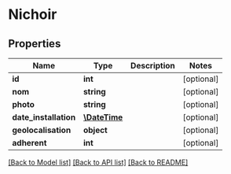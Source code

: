 # Nichoir

## Properties
Name | Type | Description | Notes
------------ | ------------- | ------------- | -------------
**id** | **int** |  | [optional] 
**nom** | **string** |  | [optional] 
**photo** | **string** |  | [optional] 
**date_installation** | [**\DateTime**](\DateTime.md) |  | [optional] 
**geolocalisation** | **object** |  | [optional] 
**adherent** | **int** |  | [optional] 

[[Back to Model list]](../README.md#documentation-for-models) [[Back to API list]](../README.md#documentation-for-api-endpoints) [[Back to README]](../README.md)


